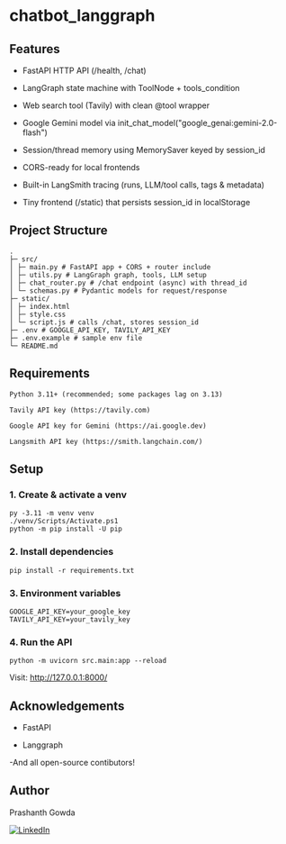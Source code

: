 # chatbot_langgraph

## Features

- FastAPI HTTP API (/health, /chat)

- LangGraph state machine with ToolNode + tools_condition

- Web search tool (Tavily) with clean @tool wrapper

- Google Gemini model via init_chat_model("google_genai:gemini-2.0-flash")

- Session/thread memory using MemorySaver keyed by session_id

- CORS-ready for local frontends

- Built-in LangSmith tracing (runs, LLM/tool calls, tags & metadata)

- Tiny frontend (/static) that persists session_id in localStorage

## Project Structure

```
.
├─ src/
│ ├─ main.py # FastAPI app + CORS + router include
│ ├─ utils.py # LangGraph graph, tools, LLM setup
│ ├─ chat_router.py # /chat endpoint (async) with thread_id
│ └─ schemas.py # Pydantic models for request/response
├─ static/
│ ├─ index.html
│ ├─ style.css
│ └─ script.js # calls /chat, stores session_id
├─ .env # GOOGLE_API_KEY, TAVILY_API_KEY
├─ .env.example # sample env file
└─ README.md

```

## Requirements

```
Python 3.11+ (recommended; some packages lag on 3.13)

Tavily API key (https://tavily.com)

Google API key for Gemini (https://ai.google.dev)

Langsmith API key (https://smith.langchain.com/)

```

## Setup

### 1. Create & activate a venv

```
py -3.11 -m venv venv
./venv/Scripts/Activate.ps1
python -m pip install -U pip
```

### 2. Install dependencies

```
pip install -r requirements.txt
```

### 3. Environment variables

```
GOOGLE_API_KEY=your_google_key
TAVILY_API_KEY=your_tavily_key
```

### 4. Run the API

```
python -m uvicorn src.main:app --reload
```

Visit: http://127.0.0.1:8000/

## Acknowledgements

- FastAPI

- Langgraph

-And all open-source contibutors!

## Author

Prashanth Gowda

[![LinkedIn](https://img.shields.io/badge/LinkedIn-Profile-blue?logo=linkedin)](https://www.linkedin.com/in/prashanthgowdaas/)
